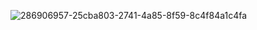 ![286906957-25cba803-2741-4a85-8f59-8c4f84a1c4fa](https://github.com/oleh-novikov/lab8/assets/152824189/d51b5a94-cdce-4c10-9b22-4c2a478a0f26)
